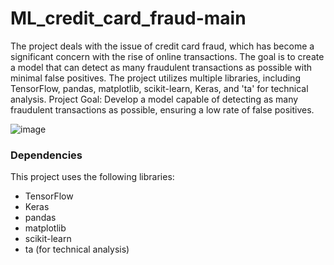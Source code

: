 # ML_credit_card_fraud-main
The project deals with the issue of credit card fraud, which has become a significant concern with the rise of online transactions. The goal is to create a model that can detect as many fraudulent transactions as possible with minimal false positives.
The project utilizes multiple libraries, including TensorFlow, pandas, matplotlib, scikit-learn, Keras, and 'ta' for technical analysis.
Project Goal: Develop a model capable of detecting as many fraudulent transactions as possible, ensuring a low rate of false positives.

![image](https://github.com/Tomlowe7/ML_credit_card_fraud-main/assets/126796950/b04f90c7-69a9-4958-9251-30328f4af53d)

### Dependencies
This project uses the following libraries:
* TensorFlow
* Keras
* pandas
* matplotlib
* scikit-learn
* ta (for technical analysis)
